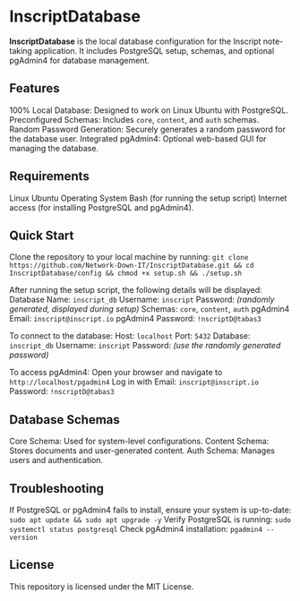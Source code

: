 # InscriptDatabase

**InscriptDatabase** is the local database configuration for the Inscript note-taking application. It includes PostgreSQL setup, schemas, and optional pgAdmin4 for database management.

## Features
100% Local Database: Designed to work on Linux Ubuntu with PostgreSQL. 
Preconfigured Schemas: Includes `core`, `content`, and `auth` schemas. Random Password Generation: 
Securely generates a random password for the database user. Integrated pgAdmin4: Optional web-based GUI for managing the database.

## Requirements
Linux Ubuntu Operating System
Bash (for running the setup script)
Internet access (for installing PostgreSQL and pgAdmin4).

## Quick Start
Clone the repository to your local machine by running:
`git clone https://github.com/Network-Down-IT/InscriptDatabase.git && cd InscriptDatabase/config && chmod +x setup.sh && ./setup.sh`

After running the setup script, the following details will be displayed:
Database Name: `inscript_db`
Username: `inscript`
Password: *(randomly generated, displayed during setup)*
Schemas: `core`, `content`, `auth`
pgAdmin4 Email: `inscript@inscript.io`
pgAdmin4 Password: `!nscriptD@tabas3`

To connect to the database: 
Host: `localhost`
Port: `5432`
Database: `inscript_db`
Username: `inscript`
Password: *(use the randomly generated password)*

To access pgAdmin4: 
Open your browser and navigate to `http://localhost/pgadmin4`
Log in with Email: `inscript@inscript.io`
Password: `!nscriptD@tabas3`

## Database Schemas
Core Schema: Used for system-level configurations.
Content Schema: Stores documents and user-generated content.
Auth Schema: Manages users and authentication.

## Troubleshooting
If PostgreSQL or pgAdmin4 fails to install, ensure your system is up-to-date:
`sudo apt update && sudo apt upgrade -y`
Verify PostgreSQL is running:
`sudo systemctl status postgresql`
Check pgAdmin4 installation: `pgadmin4 --version`

## License
This repository is licensed under the MIT License.
